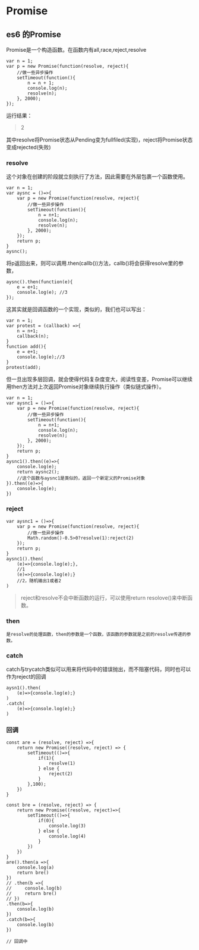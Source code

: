 # Promise

## es6 的Promise

Promise是一个构造函数。在函数内有all,race,reject,resolve

    var n = 1;
    var p = new Promise(function(resolve, reject){
        //做一些异步操作
        setTimeout(function(){
            n = n + 1;
            console.log(n);
            resolve(n);
        }, 2000);
    });

运行结果：

>2

其中resolve将Promise状态从Pending变为fullfiled(实现)，reject将Promise状态变成rejected(失败)

### resolve

这个对象在创建的阶段就立刻执行了方法，因此需要在外层包裹一个函数使用。

    var n = 1;
    var aysnc = ()=>{
        var p = new Promise(function(resolve, reject){
            //做一些异步操作
            setTimeout(function(){
                n = n+1;
                console.log(n);
                resolve(n);
            }, 2000);
        });
        return p;
    }
    aysnc();
   
将p返回出来，则可以调用.then(callb())方法，callb()将会获得resolve里的参数，

    aysnc().then(function(e){
        e = e+1;
        console.log(e); //3
    });

这其实就是回调函数的一个实现，类似的，我们也可以写出：

    var n = 1;
    var protest = (callback) =>{
        n = n+1;
        callback(n);
    }
    function add(){
        e = e+1;
        console.log(e);//3
    }
    protest(add);

但一旦出现多层回调，就会使得代码复杂度变大，阅读性变差，Promise可以继续用then方法对上次返回Promise对象继续执行操作（类似链式操作）。

    var n = 1;
    var aysnc1 = ()=>{
        var p = new Promise(function(resolve, reject){
            //做一些异步操作
            setTimeout(function(){
                n = n+1;
                console.log(n);
                resolve(n);
            }, 2000);
        });
        return p;
    }
    aysnc1().then((e)=>{
        console.log(e);
        return aysnc2();
        //这个函数与aysnc1是类似的，返回一个新定义的Promise对象
    }).then((e)=>{
        console.log(e);
    })


### reject

    var aysnc1 = ()=>{
        var p = new Promise(function(resolve, reject){
            //做一些异步操作
            Math.random()-0.5>0?resolve(1):reject(2)
        });
        return p;
    }
    aysnc1().then(
        (e)=>{console.log(e);},
        //1
        (e)=>{console.log(e);}
        //2，随机输出1或者2
    )


> reject和resolve不会中断函数的运行，可以使用return resolove()来中断函数。

### then

    是resolve的处理函数，then的参数是一个函数，该函数的参数就是之前的resolve传递的参数。

### catch

catch与trycatch类似可以用来将代码中的错误抛出，而不阻塞代码，同时也可以作为reject的回调

    aysn1().then(
        (e)=>{console.log(e);}
    )
    .catch(
        (e)=>{console.log(e);}
    )

### 回调

    const are = (resolve, reject) =>{
        return new Promise((resolve, reject) => {
            setTimeout(()=>{
                if(1){
                    resolve(1)
                } else {
                    reject(2)
                }
            },100);
        })
    }

    const bre = (resolve, reject) => {
        return new Promise((resolve, reject)=>{
            setTimeout(()=>{
                if(0){
                    console.log(3)
                } else {
                    console.log(4)
                }
            })
        })
    }
    are().then(a =>{
        console.log(a)
        return bre()
    })
    // .then(b =>{
    //     console.log(b)
    //     return bre()
    // })
    .then(b=>{
        console.log(b)
    })
    .catch(b=>{
        console.log(b)
    })

    // 回调中







